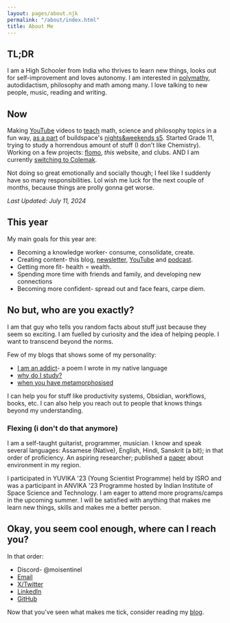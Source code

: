 ```yaml
---
layout: pages/about.njk
permalink: "/about/index.html"
title: About Me
---
```

## TL;DR

I am a High Schooler from India who thrives to learn new things, looks out for self-improvement and loves autonomy. I am interested in [polymathy](/blog/p/another-renaissance), autodidactism, philosophy and math among many. I love talking to new people, music, reading and writing.

## Now

Making [YouTube](https://youtube.com/@nibirsankar) videos to [teach](https://youtube.com/playlist?list=PLo9XlrGEbSgj1YFpL378x3AzjmfjVzidu&si=GkEY5rP-UYW_nHOO) math, science and philosophy topics in a fun way, [as a part](https://x.com/moisentinel/status/1809638218293182567) of buildspace's [nights&weekends s5](https://sage.buildspace.so/nws5). Started Grade 11, trying to study a horrendous amount of stuff (I don't like Chemistry). Working on a few projects: [flomo](https://flomo.nibirsan.org/), *this* website, and clubs. AND I am currently [switching to Colemak](https://twitter.com/moisentinel/status/1806301507341394203?ref_src=twsrc%5Etfw).

Not doing so great emotionally and socially though; I feel like I suddenly have so many responsibilities. Lol wish me luck for the next couple of months, because things are prolly gonna get worse.

*Last Updated: July 11, 2024*

## This year

My main goals for this year are:

* Becoming a knowledge worker- consume, consolidate, create.
* Creating content- this blog, [newsletter](https://visionoflife.substack.com/), [YouTube](https://youtube.com/@nibirsankar) and [podcast](/pantheon/).
* Getting more fit- health = wealth.
* Spending more time with friends and family, and developing new connections
* Becoming more confident- spread out and face fears, carpe diem.

## No but, who are you exactly?

I am that guy who tells you random facts about stuff just because they seem so exciting. I am fuelled by curiosity and the idea of helping people. I want to transcend beyond the norms.

Few of my blogs that shows some of my personality:

*   [I am an addict](https://moisentinel.github.io/blog/p/i-am-an-addict)\- a poem I wrote in my native language
*   [why do I study?](https://moisentinel.github.io/blog/p/why-do-i-study)
*   [when you have metamorphosised](https://moisentinel.github.io/blog/p/when-you-have-metamorphosised)

I can help you for stuff like productivity systems, Obsidian, workflows, books, etc. I can also help you reach out to people that knows things beyond my understanding.

### Flexing (i don't do that anymore)

I am a self-taught guitarist, programmer, musician. I know and speak several languages: Assamese (Native), English, Hindi, Sanskrit (a bit); in that order of proficiency. An aspiring researcher; published a [paper](https://osf.io/preprints/socarxiv/ytwqd/) about environment in my region.

I participated in YUVIKA '23 (Young Scientist Programme) held by ISRO and was a participant in ANVIKA '23 Programme hosted by Indian Institute of Space Science and Technology. I am eager to attend more programs/camps in the upcoming summer. I will be satisfied with anything that makes me learn new things, skills and makes me a better person.

## Okay, you seem cool enough, where can I reach you?

In that order:

*   Discord- @moisentinel
*   [Email](mailto:nibir@nibirsan.org)
*   [X/Twitter](https://twitter.com/moisentinel)
*   [LinkedIn](https://www.linkedin.com/in/nibirsankar/)
*   [GitHub](https://github.com/moiSentineL)

Now that you've seen what makes me tick, consider reading my [blog](https://nibirsan.org/blog/).